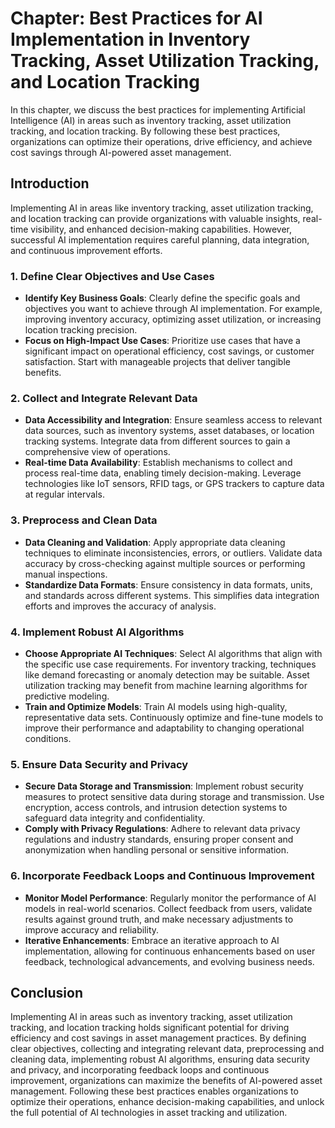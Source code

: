 Chapter: Best Practices for AI Implementation in Inventory Tracking, Asset Utilization Tracking, and Location Tracking
======================================================================================================================

In this chapter, we discuss the best practices for implementing Artificial Intelligence (AI) in areas such as inventory tracking, asset utilization tracking, and location tracking. By following these best practices, organizations can optimize their operations, drive efficiency, and achieve cost savings through AI-powered asset management.

Introduction
------------

Implementing AI in areas like inventory tracking, asset utilization tracking, and location tracking can provide organizations with valuable insights, real-time visibility, and enhanced decision-making capabilities. However, successful AI implementation requires careful planning, data integration, and continuous improvement efforts.

### 1. Define Clear Objectives and Use Cases

* **Identify Key Business Goals**: Clearly define the specific goals and objectives you want to achieve through AI implementation. For example, improving inventory accuracy, optimizing asset utilization, or increasing location tracking precision.
* **Focus on High-Impact Use Cases**: Prioritize use cases that have a significant impact on operational efficiency, cost savings, or customer satisfaction. Start with manageable projects that deliver tangible benefits.

### 2. Collect and Integrate Relevant Data

* **Data Accessibility and Integration**: Ensure seamless access to relevant data sources, such as inventory systems, asset databases, or location tracking systems. Integrate data from different sources to gain a comprehensive view of operations.
* **Real-time Data Availability**: Establish mechanisms to collect and process real-time data, enabling timely decision-making. Leverage technologies like IoT sensors, RFID tags, or GPS trackers to capture data at regular intervals.

### 3. Preprocess and Clean Data

* **Data Cleaning and Validation**: Apply appropriate data cleaning techniques to eliminate inconsistencies, errors, or outliers. Validate data accuracy by cross-checking against multiple sources or performing manual inspections.
* **Standardize Data Formats**: Ensure consistency in data formats, units, and standards across different systems. This simplifies data integration efforts and improves the accuracy of analysis.

### 4. Implement Robust AI Algorithms

* **Choose Appropriate AI Techniques**: Select AI algorithms that align with the specific use case requirements. For inventory tracking, techniques like demand forecasting or anomaly detection may be suitable. Asset utilization tracking may benefit from machine learning algorithms for predictive modeling.
* **Train and Optimize Models**: Train AI models using high-quality, representative data sets. Continuously optimize and fine-tune models to improve their performance and adaptability to changing operational conditions.

### 5. Ensure Data Security and Privacy

* **Secure Data Storage and Transmission**: Implement robust security measures to protect sensitive data during storage and transmission. Use encryption, access controls, and intrusion detection systems to safeguard data integrity and confidentiality.
* **Comply with Privacy Regulations**: Adhere to relevant data privacy regulations and industry standards, ensuring proper consent and anonymization when handling personal or sensitive information.

### 6. Incorporate Feedback Loops and Continuous Improvement

* **Monitor Model Performance**: Regularly monitor the performance of AI models in real-world scenarios. Collect feedback from users, validate results against ground truth, and make necessary adjustments to improve accuracy and reliability.
* **Iterative Enhancements**: Embrace an iterative approach to AI implementation, allowing for continuous enhancements based on user feedback, technological advancements, and evolving business needs.

Conclusion
----------

Implementing AI in areas such as inventory tracking, asset utilization tracking, and location tracking holds significant potential for driving efficiency and cost savings in asset management practices. By defining clear objectives, collecting and integrating relevant data, preprocessing and cleaning data, implementing robust AI algorithms, ensuring data security and privacy, and incorporating feedback loops and continuous improvement, organizations can maximize the benefits of AI-powered asset management. Following these best practices enables organizations to optimize their operations, enhance decision-making capabilities, and unlock the full potential of AI technologies in asset tracking and utilization.
